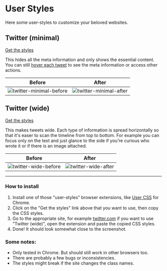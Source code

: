 # User Styles

Here some user-styles to customize your beloved websites.


## Twitter (minimal)

[Get the styles](twitter-minimal.css)

This hides all the meta information and only shows the essential content. You can still [hover each tweet](https://cloud.githubusercontent.com/assets/378023/21449668/1173df8e-c933-11e6-8faa-d17d6402a2e4.gif) to see the meta information or access other actions.

Before | After
--- | ---
![twitter-minimal-before](https://cloud.githubusercontent.com/assets/378023/21449665/1131db52-c933-11e6-8926-3826ff56112f.png) | ![twitter-minimal-after](https://cloud.githubusercontent.com/assets/378023/21449666/115caa8a-c933-11e6-9469-db7de1719417.png)


## Twitter (wide)

[Get the styles](twitter-wide.css)

This makes tweets wide. Each type of information is spread horizontally so that it's easer to scan the timeline from top to bottom. For example you can focus only on the text and just glance to the side if you're curious who wrote it or if there is an image attached.

Before | After
--- | ---
![twitter-wide-before](https://cloud.githubusercontent.com/assets/378023/21427321/4b1dd72c-c897-11e6-8ec3-c3c59ff64530.png) | ![twitter-wide-after](https://cloud.githubusercontent.com/assets/378023/21427320/4b0a1106-c897-11e6-8321-c7b176e1ee77.png)


---


### How to install

1. Install one of those "user-styles" browser extensions, like [User CSS](https://chrome.google.com/webstore/detail/user-css/okpjlejfhacmgjkmknjhadmkdbcldfcb) for Chrome.
2. Click on the "Get the styles" link above that you want to use, then copy the CSS styles.
3. Go to the appropriate site, for example [twitter.com](https://twitter.com/) if you want to use "Twitter (wide)", open the extension and paste the copied CSS styles.
4. Done! It should look somewhat close to the screenshot.


### Some notes:

- Only tested in Chrome. But should still work in other browsers too.
- There are probably a few bugs or inconsistencies. 
- The styles might break if the site changes the class names.
